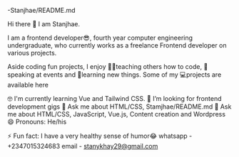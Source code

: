 -Stanjhae/README.md

Hi there 👋 I am Stanjhae.
 
I am a frontend developer😎, fourth year computer engineering undergraduate, who currently works as a freelance Frontend developer on various projects.

Aside coding fun projects, I enjoy 👩‍🏫teaching others how to code, 🎤speaking at events and 📖learning new things. Some of my 💻projects are available here

🤓 I'm currently learning Vue and Tailwind CSS.
🤔 I’m looking for frontend development gigs
💬 Ask me about HTML/CSS, Stamjhae/README.md
💬 Ask me about HTML/CSS, JavaScript, Vue.js, Content creation and Wordpress
😄 Pronouns: He/his

⚡ Fun fact: I have a very healthy sense of humor😂
whatsapp - +2347015324683
email - stanykhay29@gmail.com

<!---
Stanjae/Stanjae is a ✨ special ✨ repository because its `README.md` (this file) appears on your GitHub profile.
You can click the Preview link to take a look at your changes.
--->
